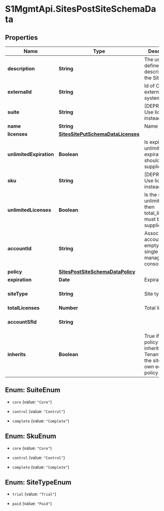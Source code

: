 # S1MgmtApi.SitesPostSiteSchemaData

## Properties
Name | Type | Description | Notes
------------ | ------------- | ------------- | -------------
**description** | **String** | The user-defined description for the Site | [optional] 
**externalId** | **String** | Id of CRM external system | [optional] [default to 'null']
**suite** | **String** | [DEPRECATED] Use licenses instead | [optional] 
**name** | **String** | Name | 
**licenses** | [**SitesSitePutSchemaDataLicenses**](SitesSitePutSchemaDataLicenses.md) |  | [optional] 
**unlimitedExpiration** | **Boolean** | Is expiration unlimited, if not expiration should be supplied  | [optional] [default to false]
**sku** | **String** | [DEPRECATED] Use licenses instead | [optional] 
**unlimitedLicenses** | **Boolean** | Is the site unlimited, if not then total_licenses must be supplied | [optional] [default to false]
**accountId** | **String** | Associated account. Leave empty in single-account management consoles. | [optional] [default to 'null']
**policy** | [**SitesPostSiteSchemaDataPolicy**](SitesPostSiteSchemaDataPolicy.md) |  | [optional] 
**expiration** | **Date** | Expiration | [optional] 
**siteType** | **String** | Site types | [optional] [default to 'Paid']
**totalLicenses** | **Number** | Total licenses | [optional] 
**accountSfId** | **String** |  | [optional] [default to 'null']
**inherits** | **Boolean** | True if the policy is inherited from Tenant, False if the site has its own edited policy | [optional] 


<a name="SuiteEnum"></a>
## Enum: SuiteEnum


* `core` (value: `"Core"`)

* `control` (value: `"Control"`)

* `complete` (value: `"Complete"`)




<a name="SkuEnum"></a>
## Enum: SkuEnum


* `core` (value: `"Core"`)

* `control` (value: `"Control"`)

* `complete` (value: `"Complete"`)




<a name="SiteTypeEnum"></a>
## Enum: SiteTypeEnum


* `trial` (value: `"Trial"`)

* `paid` (value: `"Paid"`)




